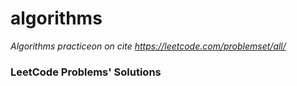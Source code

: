 # algorithms
*Algorithms practiceon on cite https://leetcode.com/problemset/all/*

### LeetCode Problems' Solutions